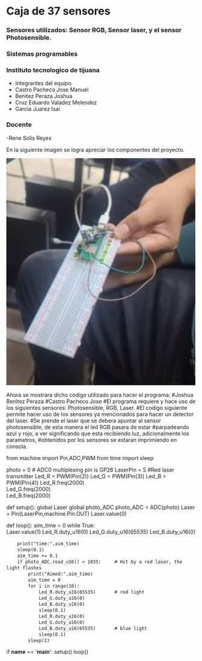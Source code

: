 # Caja de 37 sensores
### Sensores utilizados: Sensor RGB, Sensor laser, y el sensor Photosensible.

### Sistemas programables
### Instituto tecnologico de tijuana
- Integrantes del equipo
- Castro Pacheco Jose Manuel
- Benitez Peraza Joshua
- Cruz Eduardo Valadez Melendez
- Garcia Juarez Isai

### Docente
-Rene Solis Reyes

En la siguiente imagen se logra apreciar los componentes del proyecto.

<img src="sensor.JPG" alt="sensor" width="500" height="600">

Ahora se mostrara dicho codigo utilizado para hacer el programa:
#Joshua Benitez Peraza
#Castro Pacheco Jose
#El programa requiere y hace uso de los siguientes sensores: Photosensible, RGB, Laser.
#El codigo siguiente permite hacer uso de los sensores ya mencionados para hacer un detector del laser.
#Se prende el laser que se debera apuntar al sensor photosensible, de esta manera el led RGB pasara de estar
#parpadeando azul y rojo, a ver significando que esta recibiendo luz, adicionalmente los parametros,
#obtenidos por los sensores se estaran imprimiendo en consola.


from machine import Pin,ADC,PWM
from time import sleep
 
photo = 0               # ADC0 multiplexing pin is GP26
LaserPin = 5           #Red laser transmitter
Led_R = PWM(Pin(2))
Led_G = PWM(Pin(3))
Led_B = PWM(Pin(4))
Led_R.freq(2000)   
Led_G.freq(2000)   
Led_B.freq(2000)   
 
def setup():
    global Laser
    global photo_ADC
    photo_ADC = ADC(photo) 
    Laser = Pin(LaserPin,machine.Pin.OUT) 
    Laser.value(0) 
 
def loop():
    aim_time = 0
    while True:  
        Laser.value(1) 
        Led_R.duty_u16(0) 
        Led_G.duty_u16(65535)
        Led_B.duty_u16(0)
        
        print("time:",aim_time)
        sleep(0.1)
        aim_time += 0.1
        if photo_ADC.read_u16() < 1035:     # Hit by a red laser, the light flashes
            print("Aimed:",aim_time)
            aim_time = 0
            for i in range(10):
                Led_R.duty_u16(65535)       # red light
                Led_G.duty_u16(0)
                Led_B.duty_u16(0) 
                sleep(0.1)  
                Led_R.duty_u16(0)           
                Led_G.duty_u16(0)
                Led_B.duty_u16(65535)       # blue light
                sleep(0.1)
            sleep(2)
 
if __name__ == '__main__':
    setup() 
    loop() 
